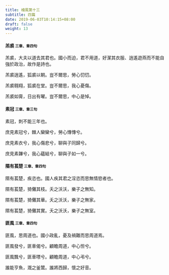 ```yaml
---
title: 檜風第十三
subtitle: 四篇
date: 2019-06-03T10:14:15+08:00
draft: false
weight: 13
---
```



<h4 id="13.1">羔裘 <small>三章、章四句</small></h4>

<div class="alert alert-dark" role="alert">
  羔裘，大夫以道去其君也。國小而迫，君不用道，好潔其衣服、逍遙遊燕而不能自強於政治，故作是詩也。
</div>

<p id="13.1.1">羔裘逍遙，狐裘以朝。豈不爾思，勞心忉忉。</p>
<p id="13.1.2">羔裘翱翔，狐裘在堂。豈不爾思，我心憂傷。</p>
<p id="13.1.3">羔裘如膏，日出有曜。豈不爾思，中心是悼。</p>

<h4 id="13.2">素冠 <small>三章、章三句</small></h4>

<div class="alert alert-dark" role="alert">
  素冠，刺不能三年也。
</div>

<p id="13.2.1">庶見素冠兮，棘人欒欒兮，勞心慱慱兮。</p>
<p id="13.2.2">庶見素衣兮，我心傷悲兮，聊與子同歸兮。</p>
<p id="13.2.3">庶見素韠兮，我心蘊結兮，聊與子如一兮。</p>

<h4 id="13.3">隰有萇楚 <small>三章、章四句</small></h4>

<div class="alert alert-dark" role="alert">
  隰有萇楚，疾恣也。國人疾其君之淫恣而思無情慾者也。
</div>

<p id="13.3.1">隰有萇楚，猗儺其枝。夭之沃沃，樂子之無知。</p>
<p id="13.3.2">隰有萇楚，猗儺其華。夭之沃沃，樂子之無家。</p>
<p id="13.3.3">隰有萇楚，猗儺其實。夭之沃沃，樂子之無室。</p>

<h4 id="13.4">匪風 <small>三章、章四句</small></h4>

<div class="alert alert-dark" role="alert">
  匪風，思周道也。國小政亂，憂及禍難而思周道焉。
</div>

<p id="13.4.1">匪風發兮，匪車偈兮。顧瞻周道，中心怛兮。</p>
<p id="13.4.2">匪風飄兮，匪車嘌兮。顧瞻周道，中心弔兮。</p>
<p id="13.4.3">誰能亨魚，溉之釜鬵。誰將西歸，懷之好音。</p>
